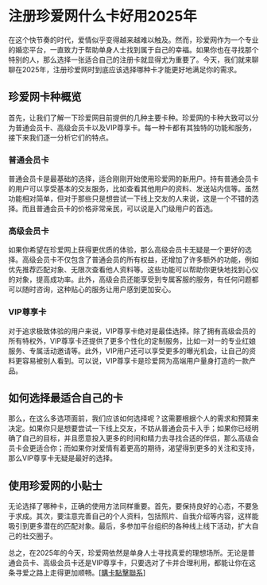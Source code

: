 # 注册珍爱网什么卡好用2025年

在这个快节奏的时代，爱情似乎变得越来越难以触及。然而，珍爱网作为一个专业的婚恋平台，一直致力于帮助单身人士找到属于自己的幸福。如果你也在寻找那个特别的人，那么选择一张适合自己的注册卡就显得尤为重要了。今天，我们就来聊聊在2025年，注册珍爱网时到底应该选择哪种卡才能更好地满足你的需求。

## 珍爱网卡种概览

首先，让我们了解一下珍爱网目前提供的几种主要卡种。珍爱网的卡种大致可以分为普通会员卡、高级会员卡以及VIP尊享卡。每一种卡都有其独特的功能和服务，接下来我们逐一分析它们的特点。

### 普通会员卡

普通会员卡是最基础的选择，适合刚刚开始使用珍爱网的新用户。持有普通会员卡的用户可以享受基本的交友服务，比如查看其他用户的资料、发送站内信等。虽然功能相对简单，但对于那些只是想尝试一下线上交友的人来说，这是一个不错的选择。而且普通会员卡的价格非常亲民，可以说是入门级用户的首选。

### 高级会员卡

如果你希望在珍爱网上获得更优质的体验，那么高级会员卡无疑是一个更好的选择。高级会员卡不仅包含了普通会员的所有权益，还增加了许多额外的功能，例如优先推荐匹配对象、无限次查看他人资料等。这些功能可以帮助你更快地找到心仪的对象，提高成功率。此外，高级会员还能享受到专属客服的服务，有任何问题都可以随时咨询，这种贴心的服务让用户感到更加安心。

### VIP尊享卡

对于追求极致体验的用户来说，VIP尊享卡绝对是最佳选择。除了拥有高级会员的所有特权外，VIP尊享卡还提供了更多个性化的定制服务，比如一对一的专业红娘服务、专属活动邀请等。此外，VIP用户还可以享受更多的曝光机会，让自己的资料更容易被别人看到。可以说，VIP尊享卡是珍爱网为高端用户量身打造的一款产品。

## 如何选择最适合自己的卡

那么，在这么多选项面前，我们应该如何选择呢？这需要根据个人的需求和预算来决定。如果你只是想要尝试一下线上交友，不妨从普通会员卡入手；如果你已经明确了自己的目标，并且愿意投入更多的时间和精力去寻找合适的伴侣，那么高级会员卡会更适合你；而如果你对爱情有着更高的期待，渴望得到更多的关注和支持，那么VIP尊享卡无疑是最好的选择。

## 使用珍爱网的小贴士

无论选择了哪种卡，正确的使用方法同样重要。首先，要保持良好的心态，不要急于求成。其次，要注意完善自己的个人资料，包括照片、自我介绍等内容，这样能吸引到更多潜在的匹配对象。最后，多参加平台组织的各种线上线下活动，扩大自己的社交圈子。

总之，在2025年的今天，珍爱网依然是单身人士寻找真爱的理想场所。无论是普通会员卡、高级会员卡还是VIP尊享卡，只要选对了卡并合理利用，都能让你在这条寻爱之路上走得更加顺畅。[[購卡點擊聯系](https://t.me/s/esim1088)]